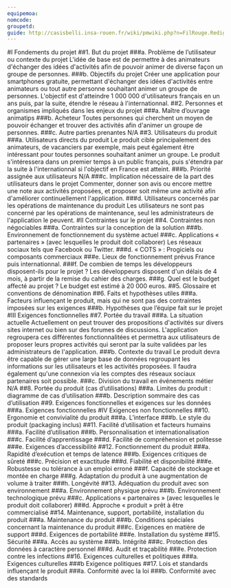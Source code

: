 ```yaml
---
equipemoa: 
nomcode: 
groupetd: 
guide: http://casisbelli.insa-rouen.fr/wiki/pmwiki.php?n=FilRouge.RedigerCdc
---
```


#I	Fondements du projet
##1. But du projet
###a. Problème de l’utilisateur ou contexte du projet 
L'idée de base est de permettre à des animateurs d'échanger des idées d'activités afin de pouvoir animer de diverse façon un groupe de personnes.
###b. Objectifs du projet
Créer une application pour smartphones gratuite, permettant d'échanger des idées d'activités entre animateurs ou tout autre personne souhaitant animer un groupe de personnes. L'objectif est d'atteindre 1 000 000 d'utilisateurs français en un ans puis, par la suite, étendre le réseau à l'internationnal.
##2. Personnes et organismes impliqués dans les enjeux du projet 
###a. Maître d’ouvrage
animatips
###b. Acheteur
Toutes personnes qui cherchent un moyen de pouvoir échanger et trouver des activités afin d'animer un groupe de personnes.
###c. Autre parties prenantes
N/A
##3. Utilisateurs du produit
###a.	Utilisateurs directs du produit
Le produit cible principalement des animateurs, de vacanciers par exemple, mais peut également être intéressant pour toutes personnes souhaitant animer un groupe. Le produit s'intéressera dans un premier temps à un public français, puis s'étendra par la suite à l'internationnal si l'objectif en France est atteint.
###b. Priorité assignée aux utilisateurs
N/A
###c. Implication nécessaire de la part des utilisateurs dans le projet
Commenter, donner son avis ou encore mettre une note aux activités proposées, et proposer soit même une activité afin d'améliorer continuellement l'application.
###d. Utilisateurs concernés par les opérations de maintenance du produit
Les utilisateurs ne sont pas concerné par les opérations de maintenance, seul les administrateurs de l'application le peuvent.
#II	Contraintes sur le projet 
##4. Contraintes non négociables
###a. Contraintes sur la conception de la solution
###b. Environnement de fonctionnement du système actuel
###c. Applications « partenaires » (avec lesquelles le produit doit collaborer)
Les réseaux sociaux tels que Facebook ou Twitter.
###d. « COTS » : Progiciels ou composants commerciaux
###e. Lieux de fonctionnement prévus
France puis internationnal.
###f. De combien de temps les développeurs disposent-ils pour le projet ?
Les développeurs disposent d'un délais de 4 mois, à partir de la remise du cahier des charges.
###g. Quel est le budget affecté au projet ?
Le budget est estimé à 20 000 euros.
##5. Glossaire et conventions de dénomination
##6. Faits et hypothèses utiles
###a. Facteurs influençant le produit, mais qui ne sont pas des contraintes imposées sur les exigences
###b. Hypothèses que l’équipe fait sur le projet 
#III	Exigences fonctionnelles
##7. Portée du travail
###a. La situation actuelle
Actuellement on peut trouver des propositions d'activités sur divers sites internet ou bien sur des forumes de discussions. L'application regroupera ces différentes fonctionnalitées et permettra aux utilisateurs de proposer leurs propres activités qui seront par la suite validées par les administrateurs de l'application.
###b. Contexte du travail
Le produit devra être capable de gérer une large base de données regroupant les informations sur les utilisateurs et les activités proposées. Il faudra également qu'une connexion via les comptes des réseaux sociaux partenaires soit possible.
###c. Division du travail en événements métier
N/A
##8. Portée du produit (cas d’utilisations)
###a. Limites du produit : diagramme de cas d’utilisation
###b. Description sommaire des cas d’utilisation
##9. Exigences fonctionnelles et exigences sur les données
###a. Exigences fonctionnelles
#IV	Exigences non fonctionnelles
##10. Ergonomie et convivialité du produit
###a. L’interface
###b. Le style du produit (packaging inclus)
##11. Facilité d’utilisation et facteurs humains 
###a. Facilité d’utilisation
###b. Personnalisation et internationalisation
###c. Facilité d’apprentissage
###d. Facilité de compréhension et politesse
###e. Exigences d’accessibilité
##12. Fonctionnement du produit
###a. Rapidité d’exécution et temps de latence
###b. Exigences critiques de sûreté
###c. Précision et exactitude
###d. Fiabilité et disponibilité
###e. Robustesse ou tolérance à un emploi erroné
###f. Capacité de stockage et montée en charge
###g. Adaptation du produit à une augmentation de volume à traiter
###h. Longévité
##13. Adéquation du produit avec son environnement
###a. Environnement physique prévu
###b. Environnement technologique prévu
###c. Applications « partenaires » (avec lesquelles le produit doit collaborer) 
###d. Approche « produit » prêt à être commercialisé
##14. Maintenance, support, portabilité, installation du produit
###a. Maintenance du produit 
###b. Conditions spéciales concernant la maintenance du produit
###c. Exigences en matière de support
###d. Exigences de portabilité
###e. Installation du système
##15. Sécurité
###a. Accès au système
###b. Intégrité
###c. Protection des données à caractère personnel
###d. Audit et traçabilité
###e. Protection contre les infections
##16. Exigences culturelles et politiques 
###a. Exigences culturelles
###b Exigence politiques
##17. Lois et standards influençant le produit
###a. Conformité avec la loi
###b. Conformité avec des standards
